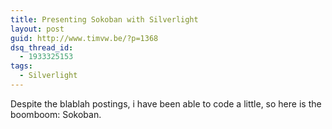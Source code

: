 ```yaml
---
title: Presenting Sokoban with Silverlight
layout: post
guid: http://www.timvw.be/?p=1368
dsq_thread_id:
  - 1933325153
tags:
  - Silverlight
---
```

Despite the blablah postings, i have been able to code a little, so here is the boomboom: Sokoban.

<div id="silverlightControlHost">
  <br />
</div>
